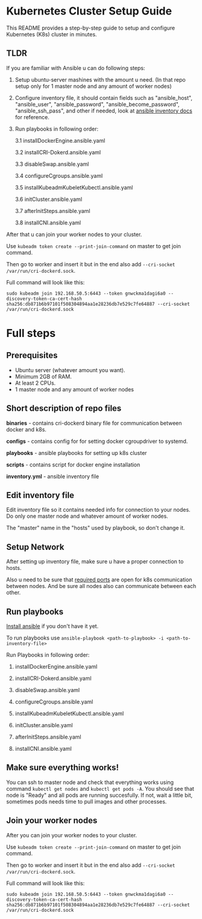 # Kubernetes Cluster Setup Guide

This README provides a step-by-step guide to setup and configure Kubernetes (K8s) cluster in minutes.

## TLDR

If you are familiar with Ansible u can do following steps:

1. Setup ubuntu-server mashines with the amount u need. (In that repo setup only for 1 master node and any amount of worker nodes) 

2. Configure inventory file, it should contain fields such as "ansible_host", "ansible_user", "ansible_password", "ansible_become_password", "ansible_ssh_pass", and other if needed, look at [ansible inventory docs](https://docs.ansible.com/ansible/latest/inventory_guide/intro_inventory.html) for reference.

3. Run playbooks in following order:

   3.1 installDockerEngine.ansible.yaml

   3.2 installCRI-Dokerd.ansible.yaml

   3.3 disableSwap.ansible.yaml

   3.4 configureCgroups.ansible.yaml

   3.5 installKubeadmKubeletKubectl.ansible.yaml

   3.6 initCluster.ansible.yaml

   3.7 afterInitSteps.ansible.yaml

   3.8 installCNI.ansible.yaml

After that u can join your worker nodes to your cluster.   

Use ```kubeadm token create --print-join-command``` on master to get join command.

Then go to worker and insert it but in the end also add ```--cri-socket /var/run/cri-dockerd.sock```.

Full command will look like this:

```sudo kubeadm join 192.168.50.5:6443 --token gnwckma1dagi6a0 --discovery-token-ca-cert-hash sha256:db871b6b97101f508304894aa1e28236db7e529c7fe64887 --cri-socket /var/run/cri-dockerd.sock```

# Full steps

## Prerequisites

- Ubuntu server (whatever amount you want).
- Minimum 2GB of RAM.
- At least 2 CPUs.
- 1 master node and any amount of worker nodes

## Short description of repo files

**binaries** - contains cri-dockerd binary file for communication between docker and k8s.

**configs** - contains config for for setting docker cgroupdriver to systemd. 

**playbooks** - ansible playbooks for setting up k8s cluster

**scripts** - contains script for docker engine installation

**inventory.yml** - ansible inventory file

## Edit inventory file

Edit inventory file so it contains needed info for connection to your nodes. Do only one master node and whatever amount of worker nodes.

The "master" name in the "hosts" used by playbook, so don't change it.

## Setup Network

After setting up inventory file, make sure u have a proper connection to hosts.

Also u need to be sure that [required ports](https://kubernetes.io/docs/reference/networking/ports-and-protocols/) are open for k8s communication between nodes. And be sure all nodes also can communicate between each other.

## Run playbooks

[Install ansible](https://docs.ansible.com/ansible/latest/installation_guide/intro_installation.html) if you don't have it yet. 

To run playbooks use ```ansible-playbook <path-to-playbook> -i <path-to-inventory-file>``` 

Run Playbooks in following order:

1. installDockerEngine.ansible.yaml

2. installCRI-Dokerd.ansible.yaml

3. disableSwap.ansible.yaml

4. configureCgroups.ansible.yaml

5. installKubeadmKubeletKubectl.ansible.yaml

6. initCluster.ansible.yaml

7. afterInitSteps.ansible.yaml

8. installCNI.ansible.yaml

## Make sure everything works!

You can ssh to master node and check that everything works using command ```kubectl get nodes``` and ```kubectl get pods -A```. You should see that node is "Ready" and all pods are running succesfully. If not, wait a little bit, sometimes pods needs time to pull images and other processes.

## Join your worker nodes

After you can join your worker nodes to your cluster.   

Use ```kubeadm token create --print-join-command``` on master to get join command.

Then go to worker and insert it but in the end also add ```--cri-socket /var/run/cri-dockerd.sock```.

Full command will look like this:

```sudo kubeadm join 192.168.50.5:6443 --token gnwckma1dagi6a0 --discovery-token-ca-cert-hash sha256:db871b6b97101f508304894aa1e28236db7e529c7fe64887 --cri-socket /var/run/cri-dockerd.sock```
